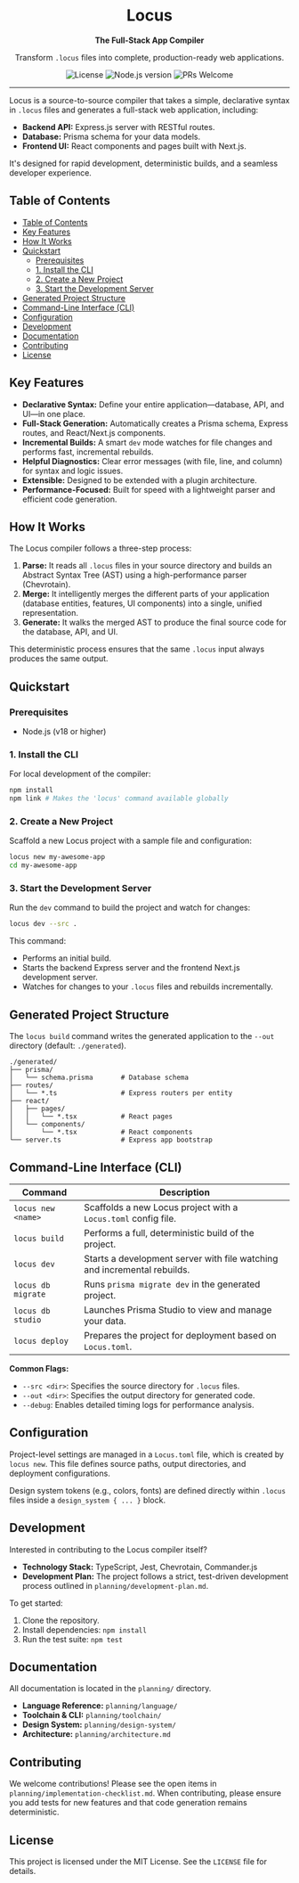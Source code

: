 <div align="center">
  <h1>Locus</h1>
  <p><strong>The Full-Stack App Compiler</strong></p>
  <p>Transform <code>.locus</code> files into complete, production-ready web applications.</p>
</div>

<div align="center">
  <img src="https://img.shields.io/badge/license-MIT-blue.svg" alt="License">
  <img src="https://img.shields.io/badge/node-%3E%3D18-brightgreen.svg" alt="Node.js version">
  <img src="https://img.shields.io/badge/PRs-welcome-brightgreen.svg" alt="PRs Welcome">
</div>

---

Locus is a source-to-source compiler that takes a simple, declarative syntax in `.locus` files and generates a full-stack web application, including:

*   **Backend API:** Express.js server with RESTful routes.
*   **Database:** Prisma schema for your data models.
*   **Frontend UI:** React components and pages built with Next.js.

It's designed for rapid development, deterministic builds, and a seamless developer experience.

## Table of Contents

- [Table of Contents](#table-of-contents)
- [Key Features](#key-features)
- [How It Works](#how-it-works)
- [Quickstart](#quickstart)
  - [Prerequisites](#prerequisites)
  - [1. Install the CLI](#1-install-the-cli)
  - [2. Create a New Project](#2-create-a-new-project)
  - [3. Start the Development Server](#3-start-the-development-server)
- [Generated Project Structure](#generated-project-structure)
- [Command-Line Interface (CLI)](#command-line-interface-cli)
- [Configuration](#configuration)
- [Development](#development)
- [Documentation](#documentation)
- [Contributing](#contributing)
- [License](#license)

## Key Features

*   **Declarative Syntax:** Define your entire application—database, API, and UI—in one place.
*   **Full-Stack Generation:** Automatically creates a Prisma schema, Express routes, and React/Next.js components.
*   **Incremental Builds:** A smart `dev` mode watches for file changes and performs fast, incremental rebuilds.
*   **Helpful Diagnostics:** Clear error messages (with file, line, and column) for syntax and logic issues.
*   **Extensible:** Designed to be extended with a plugin architecture.
*   **Performance-Focused:** Built for speed with a lightweight parser and efficient code generation.

## How It Works

The Locus compiler follows a three-step process:

1.  **Parse:** It reads all `.locus` files in your source directory and builds an Abstract Syntax Tree (AST) using a high-performance parser (Chevrotain).
2.  **Merge:** It intelligently merges the different parts of your application (database entities, features, UI components) into a single, unified representation.
3.  **Generate:** It walks the merged AST to produce the final source code for the database, API, and UI.

This deterministic process ensures that the same `.locus` input always produces the same output.

## Quickstart

### Prerequisites

*   Node.js (v18 or higher)

### 1. Install the CLI

For local development of the compiler:
```bash
npm install
npm link # Makes the 'locus' command available globally
```

### 2. Create a New Project

Scaffold a new Locus project with a sample file and configuration:
```bash
locus new my-awesome-app
cd my-awesome-app
```

### 3. Start the Development Server

Run the `dev` command to build the project and watch for changes:
```bash
locus dev --src .
```
This command:
*   Performs an initial build.
*   Starts the backend Express server and the frontend Next.js development server.
*   Watches for changes to your `.locus` files and rebuilds incrementally.

## Generated Project Structure

The `locus build` command writes the generated application to the `--out` directory (default: `./generated`).

```
./generated/
├── prisma/
│   └── schema.prisma       # Database schema
├── routes/
│   └── *.ts                # Express routers per entity
├── react/
│   ├── pages/
│   │   └── *.tsx           # React pages
│   └── components/
│       └── *.tsx           # React components
└── server.ts               # Express app bootstrap
```

## Command-Line Interface (CLI)

| Command                  | Description                                                              |
| ------------------------ | ------------------------------------------------------------------------ |
| `locus new <name>`       | Scaffolds a new Locus project with a `Locus.toml` config file.           |
| `locus build`            | Performs a full, deterministic build of the project.                     |
| `locus dev`              | Starts a development server with file watching and incremental rebuilds. |
| `locus db migrate`       | Runs `prisma migrate dev` in the generated project.                      |
| `locus db studio`        | Launches Prisma Studio to view and manage your data.                     |
| `locus deploy`           | Prepares the project for deployment based on `Locus.toml`.               |

**Common Flags:**
*   `--src <dir>`: Specifies the source directory for `.locus` files.
*   `--out <dir>`: Specifies the output directory for generated code.
*   `--debug`: Enables detailed timing logs for performance analysis.

## Configuration

Project-level settings are managed in a `Locus.toml` file, which is created by `locus new`. This file defines source paths, output directories, and deployment configurations.

Design system tokens (e.g., colors, fonts) are defined directly within `.locus` files inside a `design_system { ... }` block.

## Development

Interested in contributing to the Locus compiler itself?

*   **Technology Stack:** TypeScript, Jest, Chevrotain, Commander.js
*   **Development Plan:** The project follows a strict, test-driven development process outlined in `planning/development-plan.md`.

To get started:
1.  Clone the repository.
2.  Install dependencies: `npm install`
3.  Run the test suite: `npm test`

## Documentation

All documentation is located in the `planning/` directory.

*   **Language Reference:** `planning/language/`
*   **Toolchain & CLI:** `planning/toolchain/`
*   **Design System:** `planning/design-system/`
*   **Architecture:** `planning/architecture.md`

## Contributing

We welcome contributions! Please see the open items in `planning/implementation-checklist.md`. When contributing, please ensure you add tests for new features and that code generation remains deterministic.

## License

This project is licensed under the MIT License. See the `LICENSE` file for details.

